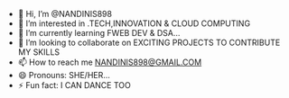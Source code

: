- 👋 Hi, I’m @NANDINIS898
- 👀 I’m interested in .TECH,INNOVATION & CLOUD COMPUTING
- 🌱 I’m currently learning FWEB DEV & DSA...
- 💞️ I’m looking to collaborate on EXCITING PROJECTS TO CONTRIBUTE MY SKILLS 
- 📫 How to reach me NANDINIS898@GMAIL.COM
- 😄 Pronouns: SHE/HER...
- ⚡ Fun fact: I CAN DANCE TOO

<!---
NANDINIS898/NANDINIS898 is a ✨ special ✨ repository because its `README.md` (this file) appears on your GitHub profile.
You can click the Preview link to take a look at your changes.
--->
